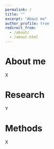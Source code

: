 ```yaml
---
permalink: /
title: ""
excerpt: "About me"
author_profile: true
redirect_from: 
  - /about/
  - /about.html
---
```



About me
======

X

Research
======

Y


Methods
======

X
